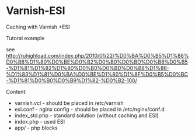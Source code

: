Varnish-ESI
===========

Caching with Varnish +ESI

Tutoral example 

see http://ruhighload.com/index.php/2010/01/22/%D0%BA%D0%B5%D1%88%D0%B8%D1%80%D0%BE%D0%B2%D0%B0%D0%BD%D0%B8%D0%B5-%D1%81%D1%82%D1%80%D0%B0%D0%BD%D0%B8%D1%86-%D1%83%D1%81%D0%BA%D0%BE%D1%80%D1%8F%D0%B5%D0%BC-%D1%81%D0%B0%D0%B9%D1%82-%D0%B2-100/

Content:

* varnish.vcl - should be placed in /etc/varnish
* esi.conf - nginx config - should be placed in /etc/nginx/conf.d
* index_std.php - standard solution (without caching and ESI)
* index.php - used ESI
* app/ - php blocks


